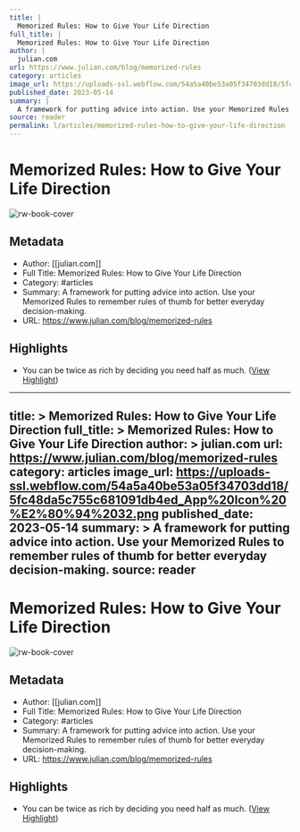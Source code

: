 ```yaml
---
title: |
  Memorized Rules: How to Give Your Life Direction
full_title: |
  Memorized Rules: How to Give Your Life Direction
author: |
  julian.com
url: https://www.julian.com/blog/memorized-rules
category: articles
image_url: https://uploads-ssl.webflow.com/54a5a40be53a05f34703dd18/5fc48da5c755c681091db4ed_App%20Icon%20%E2%80%94%2032.png
published_date: 2023-05-14
summary: |
  A framework for putting advice into action. Use your Memorized Rules to remember rules of thumb for better everyday decision-making.
source: reader
permalink: l/articles/memorized-rules-how-to-give-your-life-direction
---
```

# Memorized Rules: How to Give Your Life Direction

![rw-book-cover](https://uploads-ssl.webflow.com/54a5a40be53a05f34703dd18/5fc48da5c755c681091db4ed_App%20Icon%20%E2%80%94%2032.png)

## Metadata
- Author: [[julian.com]]
- Full Title: Memorized Rules: How to Give Your Life Direction
- Category: #articles
- Summary: A framework for putting advice into action. Use your Memorized Rules to remember rules of thumb for better everyday decision-making.
- URL: https://www.julian.com/blog/memorized-rules

## Highlights
- You can be twice as rich by deciding you need half as much. ([View Highlight](https://read.readwise.io/read/01hhy7qvsjf4tv1e1neambj94n))


---
title: >
  Memorized Rules: How to Give Your Life Direction
full_title: >
  Memorized Rules: How to Give Your Life Direction
author: >
  julian.com
url: https://www.julian.com/blog/memorized-rules
category: articles
image_url: https://uploads-ssl.webflow.com/54a5a40be53a05f34703dd18/5fc48da5c755c681091db4ed_App%20Icon%20%E2%80%94%2032.png
published_date: 2023-05-14
summary: >
  A framework for putting advice into action. Use your Memorized Rules to remember rules of thumb for better everyday decision-making.
source: reader
---
# Memorized Rules: How to Give Your Life Direction

![rw-book-cover](https://uploads-ssl.webflow.com/54a5a40be53a05f34703dd18/5fc48da5c755c681091db4ed_App%20Icon%20%E2%80%94%2032.png)

## Metadata
- Author: [[julian.com]]
- Full Title: Memorized Rules: How to Give Your Life Direction
- Category: #articles
- Summary: A framework for putting advice into action. Use your Memorized Rules to remember rules of thumb for better everyday decision-making.
- URL: https://www.julian.com/blog/memorized-rules

## Highlights
- You can be twice as rich by deciding you need half as much. ([View Highlight](https://read.readwise.io/read/01hhy7qvsjf4tv1e1neambj94n))


